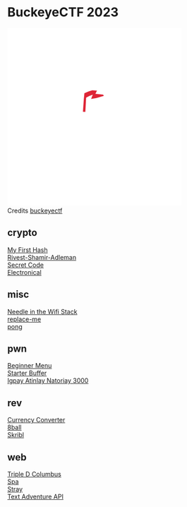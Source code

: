 # BuckeyeCTF 2023

![sdfsdf](logo.png)
<br/>Credits [buckeyectf](https://pwnoh.io/)

## crypto

[My First Hash](crypto/my_first_hash/README.md)\
[Rivest-Shamir-Adleman](crypto/rivest_shamir_adleman/README.md)\
[Secret Code](crypto/secret_code/README.md)\
[Electronical](crypto/electronical/README.md)

## misc

[Needle in the Wifi Stack](misc/needle_in_wifi/README.md)\
[replace-me](misc/replace_me/README.md)\
[pong](misc/pong/README.md)

## pwn

[Beginner Menu](pwn/needle_in_wifi/README.md)\
[Starter Buffer](pwn/replace_me/README.md)\
[Igpay Atinlay Natoriay 3000](pwn/pong/README.md)

## rev

[Currency Converter](rev/currency_converter/README.md)\
[8ball](rev/8ball/README.md)\
[Skribl](rev/skribl/README.md)

## web

[Triple D Columbus](web/triple_d_columbus/README.md)\
[Spa](web/spa/README.md)\
[Stray](web/stray/README.md)\
[Text Adventure API](web/text_adventure_api/README.md)